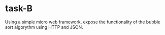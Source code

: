 # task-B
Using a simple micro web framework, expose the functionality of the bubble sort algorythm using HTTP and JSON.
